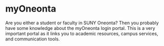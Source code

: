 # myOneonta
Are you either a student or faculty in SUNY Oneonta? Then you probably have some knowledge about the myOneonta login portal. This is a very important portal as it links you to academic resources, campus services, and communication tools. 
